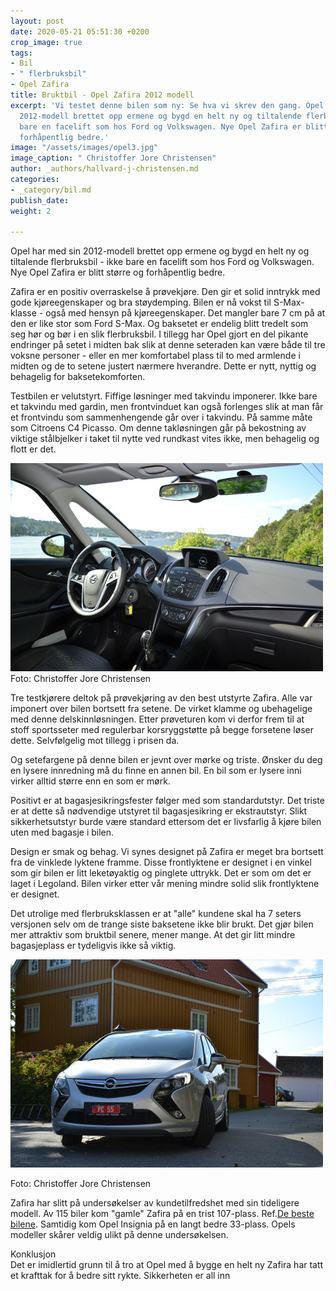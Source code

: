 ```yaml
---
layout: post
date: 2020-05-21 05:51:30 +0200
crop_image: true
tags:
- Bil
- " flerbruksbil"
- Opel Zafira
title: Bruktbil - Opel Zafira 2012 modell
excerpt: 'Vi testet denne bilen som ny: Se hva vi skrev den gang. Opel har med sin
  2012-modell brettet opp ermene og bygd en helt ny og tiltalende flerbruksbil - ikke
  bare en facelift som hos Ford og Volkswagen. Nye Opel Zafira er blitt større og
  forhåpentlig bedre.'
image: "/assets/images/opel3.jpg"
image_caption: " Christoffer Jore Christensen"
author: _authors/hallvard-j-christensen.md
categories:
- _category/bil.md
publish_date: 
weight: 2

---
```

Opel har med sin 2012-modell brettet opp ermene og bygd en helt ny og tiltalende flerbruksbil - ikke bare en facelift som hos Ford og Volkswagen. Nye Opel Zafira er blitt større og forhåpentlig bedre.

Zafira er en positiv overraskelse å prøvekjøre. Den gir et solid inntrykk med gode kjøreegenskaper og bra støydemping. Bilen er nå vokst til S-Max-klasse - også med hensyn på kjøreegenskaper. Det mangler bare 7 cm på at den er like stor som Ford S-Max. Og baksetet er endelig blitt tredelt som seg hør og bør i en slik flerbruksbil. I tillegg har Opel gjort en del pikante endringer på setet i midten bak slik at denne seteraden kan være både til tre voksne personer - eller en mer komfortabel plass til to med armlende i midten og de to setene justert nærmere hverandre. Dette er nytt, nyttig og behagelig for baksetekomforten.

Testbilen er velutstyrt. Fiffige løsninger med takvindu imponerer. Ikke bare et takvindu med gardin, men frontvinduet kan også forlenges slik at man får et frontvindu som sammenhengende går over i takvindu. På samme måte som Citroens C4 Picasso. Om denne takløsningen går på bekostning av viktige stålbjelker i taket til nytte ved rundkast vites ikke, men behagelig og flott er det.

![](/assets/images/opel1.jpg)  
Foto: Christoffer Jore Christensen

Tre testkjørere deltok på prøvekjøring av den best utstyrte Zafira. Alle var imponert over bilen bortsett fra setene. De virket klamme og ubehagelige med denne delskinnløsningen. Etter prøveturen kom vi derfor frem til at stoff sportsseter med regulerbar korsryggstøtte på begge forsetene løser dette. Selvfølgelig mot tillegg i prisen da.

Og setefargene på denne bilen er jevnt over mørke og triste. Ønsker du deg en lysere innredning må du finne en annen bil. En bil som er lysere inni virker alltid større enn en som er mørk.

Positivt er at bagasjesikringsfester følger med som standardutstyr. Det triste er at dette så nødvendige utstyret til bagasjesikring er ekstrautstyr. Slikt sikkerhetsutstyr burde være standard ettersom det er livsfarlig å kjøre bilen uten med bagasje i bilen.

Design er smak og behag. Vi synes designet på Zafira er meget bra bortsett fra de vinklede lyktene framme. Disse frontlyktene er designet i en vinkel som gir bilen er litt leketøyaktig og pinglete uttrykk. Det er som om det er laget i Legoland. Bilen virker etter vår mening mindre solid slik frontlyktene er designet.

Det utrolige med flerbruksklassen er at "alle" kundene skal ha 7 seters versjonen selv om de trange siste baksetene ikke blir brukt. Det gjør bilen mer attraktiv som bruktbil senere, mener mange. At det gir litt mindre bagasjeplass er tydeligvis ikke så viktig.

![](/assets/images/opel2.jpg)

Foto: Christoffer Jore Christensen

Zafira har slitt på undersøkelser av kundetilfredshet med sin tideligere modell. Av 115 biler kom "gamle" Zafira på en trist 107-plass. Ref.[De beste bilene](bestebilene.htm). Samtidig kom Opel Insignia på en langt bedre 33-plass. Opels modeller skårer veldig ulikt på denne undersøkelsen.

Konklusjon  
Det er imidlertid grunn til å tro at Opel med å bygge en helt ny Zafira har tatt et krafttak for å bedre sitt rykte. Sikkerheten er  all inn